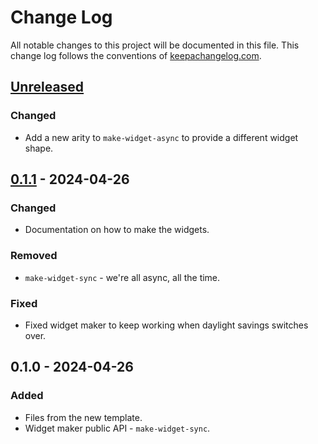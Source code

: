 # Change Log
All notable changes to this project will be documented in this file. This change log follows the conventions of [keepachangelog.com](http://keepachangelog.com/).

## [Unreleased]
### Changed
- Add a new arity to `make-widget-async` to provide a different widget shape.

## [0.1.1] - 2024-04-26
### Changed
- Documentation on how to make the widgets.

### Removed
- `make-widget-sync` - we're all async, all the time.

### Fixed
- Fixed widget maker to keep working when daylight savings switches over.

## 0.1.0 - 2024-04-26
### Added
- Files from the new template.
- Widget maker public API - `make-widget-sync`.

[Unreleased]: https://sourcehost.site/your-name/clojure-property-based-test/compare/0.1.1...HEAD
[0.1.1]: https://sourcehost.site/your-name/clojure-property-based-test/compare/0.1.0...0.1.1
